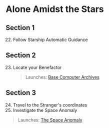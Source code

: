# Alone Amidst the Stars

## Section 1
22. Follow Starship Automatic Guidance

## Section 2    
23. Locate your Benefactor
    > Launches: [Base Computer Archives](SideQuests.md#base-computer-archives)

## Section 3
24. Travel to the Stranger's coordinates
25. Investigate the Space Anomaly
> Launches: [The Space Anomaly](TheSpaceAnomaly.md)